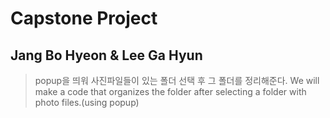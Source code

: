 # Capstone Project
## Jang Bo Hyeon & Lee Ga Hyun

> popup을 띄워 사진파일들이 있는 폴더 선택 후 그 폴더를 정리해준다.
> We will make a code that organizes the folder after selecting a folder with photo files.(using popup)
